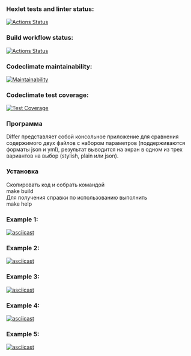 ### Hexlet tests and linter status:
[![Actions Status](https://github.com/romcky/java-project-71/actions/workflows/hexlet-check.yml/badge.svg)](https://github.com/romcky/java-project-71/actions)
### Build workflow status:
[![Actions Status](https://github.com/romcky/java-project-71/actions/workflows/build-workflow.yml/badge.svg)](https://github.com/romcky/java-project-71/actions/workflows/build-workflow.yml)
### Codeclimate maintainability:
[![Maintainability](https://api.codeclimate.com/v1/badges/7dc44c3889d7e36be401/maintainability)](https://codeclimate.com/github/romcky/java-project-71/maintainability)
### Codeclimate test coverage:
[![Test Coverage](https://api.codeclimate.com/v1/badges/7dc44c3889d7e36be401/test_coverage)](https://codeclimate.com/github/romcky/java-project-71/test_coverage)


### Программа
Differ представляет собой консольное приложение для сравнения содержимого двух файлов с набором параметров (поддерживаются форматы json и yml), результат выводится на экран в одном из трех вариантов на выбор (stylish, plain или json). 

### Установка
Скопировать код и собрать командой\
make build\
Для получения справки по использованию выполнить\
make help

### Example 1:
[![asciicast](https://asciinema.org/a/XU5D7niK07AMPZCEAKZtJRTat.svg)](https://asciinema.org/a/XU5D7niK07AMPZCEAKZtJRTat)
### Example 2:
[![asciicast](https://asciinema.org/a/2vj7MvfW3ErC1LTlVbjuljgLG.svg)](https://asciinema.org/a/2vj7MvfW3ErC1LTlVbjuljgLG)
### Example 3:
[![asciicast](https://asciinema.org/a/T7TuIjBEYWefF57pS8yotx3Af.svg)](https://asciinema.org/a/T7TuIjBEYWefF57pS8yotx3Af)
### Example 4:
[![asciicast](https://asciinema.org/a/p75q43IMzkIIl3Qp7UU9mGhH4.svg)](https://asciinema.org/a/p75q43IMzkIIl3Qp7UU9mGhH4)
### Example 5:
[![asciicast](https://asciinema.org/a/7qMCUmKIjJznxift6s1kXkAin.svg)](https://asciinema.org/a/7qMCUmKIjJznxift6s1kXkAin)
